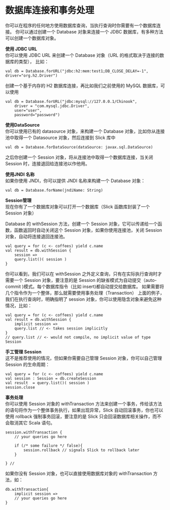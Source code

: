 # 数据库连接和事务处理
你可以在程序的任何地方使用数据库查询，当执行查询时你需要有一个数据库连接。
你可以通过创建一个 Database 对象来连接一个 JDBC 数据库，有多种方法可以创建一个数据库对象。

**使用 JDBC URL**  
你可以使用 JDBC URL 来创建一个 Database 对象（URL 的格式取决于连接的数据库的类型），
比如：
```
val db = Database.forURL("jdbc:h2:mem:test1;DB_CLOSE_DELAY=-1", driver="org.h2.Driver")
```
创建一个基于内存的 H2 数据库连接，再比如我们之前使用的 MySQL 数据库，可以使用
```
val db = Database.forURL("jdbc:mysql://127.0.0.1/Chinook",
    driver = "com.mysql.jdbc.Driver",
    user="user",
    password="password")
```
**使用DataSource**  
你可以使用已有的 datasource 对象，来构建一个 Database 对象，比如你从连接池中取得一个 Datasource 对象，然后连接到 Slick 库中
```
val db = Database.forDataSource(dataSource: javax.sql.DataSource)
```
之后你创建一个 Session 对象，将从连接池中取得一个数据库连接，当关闭 Session 时，连接退回给连接池以作他用。

**使用JNDI 名称**  
如果你使用 JNDI，你可以提供 JNDI 名称来构建一个 Database 对象：
```
val db = Database.forName(jndiName: String)
```
**Session管理**  
现在你有了一个数据库对象可以打开一个数据库（Slick 函数库封装了一个 Session 对象）

Database 的 withSession 方法，创建一个 Session 对象，它可以传递给一个函数，函数返回时自动关闭这个 Session 对象，如果你使用连接池，关闭 Session 对象，自动将连接退回连接池。
```
val query = for (c <- coffees) yield c.name
val result = db.withSession {
    session =>
    query.list()( session )
}
```
你可以看到，我们可以在 withSession 之外定义查询，只有在实际执行查询时才需要一个 Session 对象，要注意的是 Session 的缺省模式为自动提交（auto-commit )模式。每个数据库指令（比如 insert)都自动提交给数据库。 如果需要将几个指令作为一个整体，那么就需要使用事务处理（Transaction）
上面的例子，我们在执行查询时，明确指明了 session 对象，你可以使用隐含对象来避免这种情况，比如：
```
val query = for (c <- coffees) yield c.name
val result = db.withSession {
    implicit session =>
    query.list // <- takes session implicitly
}
// query.list // <- would not compile, no implicit value of type Session
```
**手工管理 Session**  
这不是推荐使用的情况，但如果你需要自己管理 Session 对象，你可以自己管理 Session 的生命周期：
```
val query = for (c <- coffees) yield c.name
val session : Session = db.createSession
val result  = query.list()( session )
session.close
```
**事务处理**  
你可以使用 Session 对象的 withTransaction 方法来创建一个事务，传给该方法的语句将作为一个整体事务执行，如果出现异常，Slick 自动回滚事务，你也可以使用 rollback 强制事务回滚，要注意的是 Slick 只会回滚数据库相关操作，而不会取消其它 Scala 语句。
```
session.withTransaction {
    // your queries go here

    if (/* some failure */ false){
        session.rollback // signals Slick to rollback later
    }

} //
```
如果你没有 Session 对象，也可以直接使用数据库对象的 withTransaction 方法，如：
```
db.withTransaction{
    implicit session =>
    // your queries go here
}
```